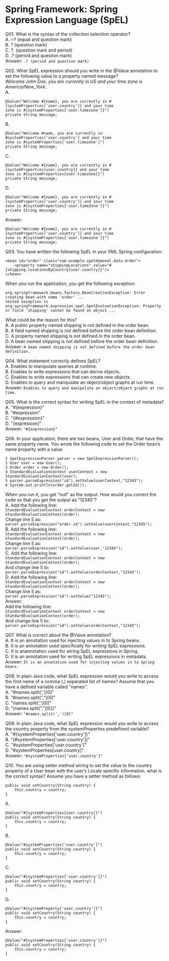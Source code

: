 Spring Framework: Spring Expression Language (SpEL)  
===================================================  

Q01. What is the syntax of the collection selection operator?  
A. =? (equal and question mark)  
B. ? (question mark)  
C. ?. (question mark and period)  
D. .? (period and question mark)  
Answer: `.? (period and question mark)`  

Q02. What SpEL expression should you write in the @Value annotation to set the following value to a property named message?  
*Welcome John Doe, you are currently in US and your time zone is America/New_York.*  
A. 
```
@Value("Welcome #{name}, you are currently in #{systemProperties['user.country']} and your time
zone is #{systemProperties['user.timezone']}")
private String message;
```  
B. 
```
@Value("Welcome #name, you are currently in #systemProperties['user.country'] and your time
zone is #systemProperties['user.timezone']")
private String message;
```  
C. 
```
@Value("Welcome #{name}, you are currently in #{systemProperties[user.country]} and your time
zone is #{systemProperties[user.timezone]}")
private String message;
```  
D. 
```
@Value("Welcome #{name}, you are currently in #{systemProperties['user.country']} and your time
zone is #{systemProperties['user.timeZone']}")
private String message;
```  
Answer: 
```
@Value("Welcome #{name}, you are currently in #{systemProperties['user.country']} and your time
zone is #{systemProperties['user.timezone']}")
private String message;
```  

Q03. You have written the following SpEL in your XML Spring configuration:  
```
<bean id="order" class="com.example.speldemoxml.data.Order">
    <property name="shippingLocations" value="#{shipping.locationsByCountry[user.country]}"/>
</bean>
```  
When you run the application, you get the following exception:  
```
org.springframework.beans.factory.BeanCreationException: Error creating bean with name 'order' ...
nested exception is org.springframework.expression.spel.SpelEvaluationException: Property or field 'shipping' cannot be found on object ...
```  
What could be the reason for this?  
A. A public property named shipping is not defined in the order bean.  
B. A field named shipping is not defined before the order bean definition.  
C. A property named shipping is not defined in the order bean.  
D. A bean named shipping is not defined before the order bean definition.  
Answer: `A bean named shipping is not defined before the order bean definition.`  

Q04. What statement correctly defines SpEL?  
A. Enables to manipulate queries at runtime.  
B. Enables to write expressions that can derive objects.  
C. Enables to write expressions that can create new objects.  
D. Enables to query and manipulate an object/object graphs at run time.  
Answer: `Enables to query and manipulate an object/object graphs at run time.`  

Q05. What is the correct syntax for writing SpEL in the context of metadata?  
A. "#{expression}"  
B. "#expression"  
C. "{#expression}"  
D. "{expression}"  
Answer: `"#{expression}"`  

Q06. In your application, there are two beans, User and Order, that have the same property name. You wrote the following code to set the Order bean’s name property with a value.  
```
1 SpelExpressionParser parser = new SpelExpressionParser();
2 User user = new User();
3 Order order = new Order();
4 StandardEvaluationContext userContext = new StandardEvaluationContext(user);
5 parser.parseExpression("id").setValue(userContext,"12345");
6 System.out.println(order.getId());
```  
When you run it, you get “null” as the output. How would you correct the code so that you get the output as “12345”?  
A. Add the following line:  
`StandardEvaluationContext orderContext = new StandardEvaluationContext(order);`  
Change line 5 as:  
`parser.parseExpression("order.id").setValue(userContext,"12345");`  
B. Add the following line:  
`StandardEvaluationContext orderContext = new StandardEvaluationContext(order);`  
Change line 5 as:  
`parser.parseExpression("id").setValue(user,"12345");`  
C. Add the following line:  
`StandardEvaluationContext orderContext = new StandardEvaluationContext(order);`  
And change line 5 to:  
`parser.parseExpression("id").setValue(orderContext,"12345");`  
D. Add the following line:  
`StandardEvaluationContext orderContext = new StandardEvaluationContext(order);`  
Change line 5 as:  
`parser.parseExpression("id").setValue("12345");`  
Answer:  
Add the following line:  
`StandardEvaluationContext orderContext = new StandardEvaluationContext(order);`  
And change line 5 to:  
`parser.parseExpression("id").setValue(orderContext,"12345");`  

Q07. What is correct about the @Value annotation?  
A. It is an annotation used for injecting values in to Spring beans.  
B. It is an annotation used specifically for writing SpEL expressions.  
C. It is anannotation used for wiring SpEL expressions in Spring.  
D. It is an annotation used for writing SpEL expressions in metadata.  
Answer: `It is an annotation used for injecting values in to Spring beans.`  

Q08. In plain Java code, what SpEL expression would you write to access the first name of a comma (,) separated list of names? Assume that you have a defined variable called "names".  
A. "#names.split(',')[0]"  
B. "#names.split(",")[0]"  
C. "names.split(',')[0]"  
D. "{names.split(",")[0]}"  
Answer: `"#names.split(',')[0]"`  

Q09. In plain Java code, what SpEL expression would you write to access the country property from the systemProperties predefined variable?  
A. "#{systemProperties['user.country']}"  
B. "{#systemProperties['user.country']}"  
C. "#systemProperties['user.country']"  
D. "#systemProperties[user.country]"  
Answer: `"#systemProperties['user.country']"`  

Q10. You are using setter method wiring to set the value to the country property of a User bean with the user’s Locale specific information. what is the correct syntax? Assume you have a setter method as follows:  
```
public void setCountry(String country) {
    this.country = country;
}
```  
A.  
```
@Value("#{systemProperties[user.country]}")
public void setCountry(String country) {
    this.country = country;
}
```  
B.  
```
@Value("#systemProperties['user.country']")
public void setCountry(String country) {
    this.country = country;
}
```  
C.  
```
@Value("#{systemProperties['user.country']}")
public void setCountry(String country) {
    this.country = country;
}
```  
D.  
```
@Value("#{systemProperty['user.country']}")
public void setCountry(String country) {
    this.country = country;
}
```  
Answer:  
```
@Value("#{systemProperties['user.country']}")
public void setCountry(String country) {
    this.country = country;
}
```  